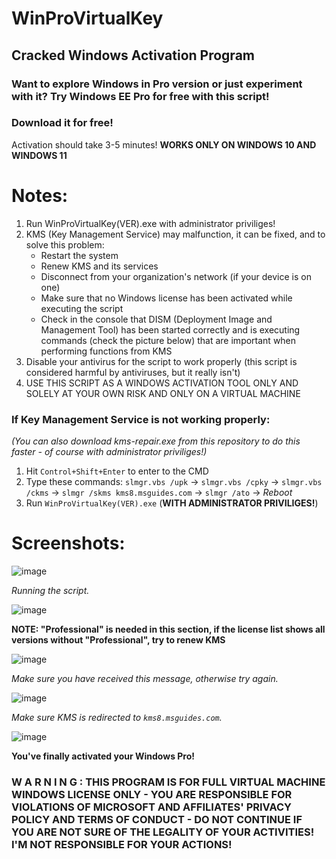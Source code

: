 # WinProVirtualKey
## Cracked Windows Activation Program

### Want to explore Windows in Pro version or just experiment with it? Try Windows EE Pro for free with this script!
### Download it for free!
Activation should take 3-5 minutes!
<b>WORKS ONLY ON WINDOWS 10 AND WINDOWS 11</b>

# Notes:
1. Run WinProVirtualKey(VER).exe with administrator priviliges!
2. KMS (Key Management Service) may malfunction, it can be fixed, and to solve this problem:
    - Restart the system
    - Renew KMS and its services
    - Disconnect from your organization's network (if your device is on one)
    - Make sure that no Windows license has been activated while executing the script
    - Check in the console that DISM (Deployment Image and Management Tool) has been started correctly and is executing commands (check the picture below) that are important when performing functions from KMS
3. Disable your antivirus for the script to work properly (this script is considered harmful by antiviruses, but it really isn't)
4. USE THIS SCRIPT AS A WINDOWS ACTIVATION TOOL ONLY AND SOLELY AT YOUR OWN RISK AND ONLY ON A VIRTUAL MACHINE

### If <b>Key Management Service</b> is not working properly:

<i>(You can also download kms-repair.exe from this repository to do this faster - of course with administrator priviliges!)</i>

1. Hit `Control+Shift+Enter` to enter to the CMD
2. Type these commands: `slmgr.vbs /upk` -> `slmgr.vbs /cpky` -> `slmgr.vbs /ckms` -> `slmgr /skms kms8.msguides.com` -> `slmgr /ato` -> <i>Reboot</i>
3. Run `WinProVirtualKey(VER).exe` (<b>WITH ADMINISTRATOR PRIVILIGES!</b>)



# Screenshots:
![image](https://user-images.githubusercontent.com/83708878/222952393-258a3b62-5c96-4950-baf2-a2d0a46c6433.png)

<i>Running the script.</i>

![image](https://user-images.githubusercontent.com/83708878/222952436-9ad9d1bb-0d27-452f-8ddf-7c0882c8ab52.png)

<b>NOTE: "Professional" is needed in this section, if the license list shows all versions without "Professional", try to renew KMS</b>

![image](https://user-images.githubusercontent.com/83708878/222952525-5c9b6573-0082-4163-98fb-ec575988b0ca.png)

<i>Make sure you have received this message, otherwise try again.</i>

![image](https://user-images.githubusercontent.com/83708878/222952595-e143cdbb-0b2b-47a2-8e75-502fa6159bc8.png)

<i>Make sure KMS is redirected to `kms8.msguides.com`.</i>

![image](https://user-images.githubusercontent.com/83708878/222952767-f4e303ee-cb69-4318-bf76-25a60e12d079.png)

<b>You've finally activated your Windows Pro!</b>





### <b>W A R N I N G :   THIS PROGRAM IS FOR FULL VIRTUAL MACHINE WINDOWS LICENSE ONLY - YOU ARE RESPONSIBLE FOR VIOLATIONS OF MICROSOFT AND AFFILIATES' PRIVACY POLICY AND TERMS OF CONDUCT - DO NOT CONTINUE IF YOU ARE NOT SURE OF THE LEGALITY OF YOUR ACTIVITIES! I'M NOT RESPONSIBLE FOR YOUR ACTIONS!</b>
